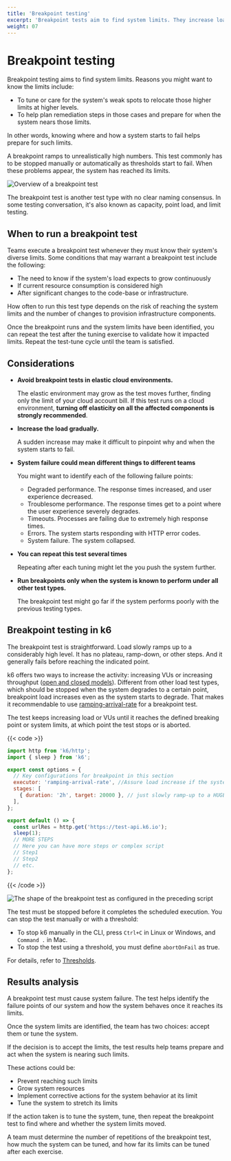 ```yaml
---
title: 'Breakpoint testing'
excerpt: 'Breakpoint tests aim to find system limits. They increase load until the system fails.'
weight: 07
---
```


# Breakpoint testing

Breakpoint testing aims to find system limits. Reasons you might want to know the limits include:

- To tune or care for the system's weak spots to relocate those higher limits at higher levels.
- To help plan remediation steps in those cases and prepare for when the system nears those limits.

In other words, knowing where and how a system starts to fail helps prepare for such limits.

A breakpoint ramps to unrealistically high numbers.
This test commonly has to be stopped manually or automatically as thresholds start to fail. When these problems appear, the system has reached its limits.

![Overview of a breakpoint test](/media/docs/k6-oss/chart-breakpoint-test-overview.png)

The breakpoint test is another test type with no clear naming consensus.
In some testing conversation, it's also known as capacity, point load, and limit testing.

## When to run a breakpoint test

Teams execute a breakpoint test whenever they must know their system's diverse limits. Some conditions that may warrant a breakpoint test include the following:

- The need to know if the system's load expects to grow continuously
- If current resource consumption is considered high
- After significant changes to the code-base or infrastructure.

How often to run this test type depends on the risk of reaching the system limits and the number of changes to provision infrastructure components.

Once the breakpoint runs and the system limits have been identified, you can repeat the test after the tuning exercise to validate how it impacted limits. Repeat the test-tune cycle until the team is satisfied.

## Considerations

- **Avoid breakpoint tests in elastic cloud environments.**

  The elastic environment may grow as the test moves further, finding only the limit of your cloud account bill. If this test runs on a cloud environment, **turning off elasticity on all the affected components is strongly recommended**.

- **Increase the load gradually.**

  A sudden increase may make it difficult to pinpoint why and when the system starts to fail.

- **System failure could mean different things to different teams**

  You might want to identify each of the following failure points:

  - Degraded performance. The response times increased, and user experience decreased.
  - Troublesome performance. The response times get to a point where the user experience severely degrades.
  - Timeouts. Processes are failing due to extremely high response times.
  - Errors. The system starts responding with HTTP error codes.
  - System failure. The system collapsed.

- **You can repeat this test several times**

  Repeating after each tuning might let the you push the system further.

- **Run breakpoints only when the system is known to perform under all other test types.**

  The breakpoint test might go far if the system performs poorly with the previous testing types.

## Breakpoint testing in k6

The breakpoint test is straightforward. Load slowly ramps up to a considerably high level.
It has no plateau, ramp-down, or other steps. And it generally fails before reaching the indicated point.

k6 offers two ways to increase the activity: increasing VUs or increasing throughput ([open and closed models](https://grafana.com/docs/k6/<K6_VERSION>/using-k6/scenarios/concepts/open-vs-closed)).
Different from other load test types, which should be stopped when the system degrades to a certain point, breakpoint load increases even as the system starts to degrade.
That makes it recommendable to use [ramping-arrival-rate](https://grafana.com/docs/k6/<K6_VERSION>/using-k6/scenarios/executors/ramping-arrival-rate) for a breakpoint test.

The test keeps increasing load or VUs until it reaches the defined breaking point or system limits, at which point the test stops or is aborted.

{{< code >}}

```javascript
import http from 'k6/http';
import { sleep } from 'k6';

export const options = {
  // Key configurations for breakpoint in this section
  executor: 'ramping-arrival-rate', //Assure load increase if the system slows
  stages: [
    { duration: '2h', target: 20000 }, // just slowly ramp-up to a HUGE load
  ],
};

export default () => {
  const urlRes = http.get('https://test-api.k6.io');
  sleep(1);
  // MORE STEPS
  // Here you can have more steps or complex script
  // Step1
  // Step2
  // etc.
};
```

{{< /code >}}

![The shape of the breakpoint test as configured in the preceding script](/media/docs/k6-oss/chart-breakpoint-test-k6-script-example.png)

The test must be stopped before it completes the scheduled execution.
You can stop the test manually or with a threshold:

- To stop k6 manually in the CLI, press `Ctrl+C` in Linux or Windows, and `Command .` in Mac.
- To stop the test using a threshold, you must define `abortOnFail` as true.

For details, refer to [Thresholds](https://grafana.com/docs/k6/<K6_VERSION>/using-k6/thresholds).

## Results analysis

A breakpoint test must cause system failure.
The test helps identify the failure points of our system and how the system behaves once it reaches its limits.

Once the system limits are identified, the team has two choices: accept them or tune the system.

If the decision is to accept the limits, the test results help teams prepare and act when the system is nearing such limits.

These actions could be:

- Prevent reaching such limits
- Grow system resources
- Implement corrective actions for the system behavior at its limit
- Tune the system to stretch its limits

If the action taken is to tune the system, tune, then repeat the breakpoint test to find where and whether the system limits moved.

A team must determine the number of repetitions of the breakpoint test, how much the system can be tuned, and how far its limits can be tuned after each exercise.
